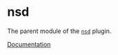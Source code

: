 # nsd

The parent module of the [`nsd`][1] plugin.

[Documentation][1]

[1]: https://github.com/sebastianhaberey/nsd
